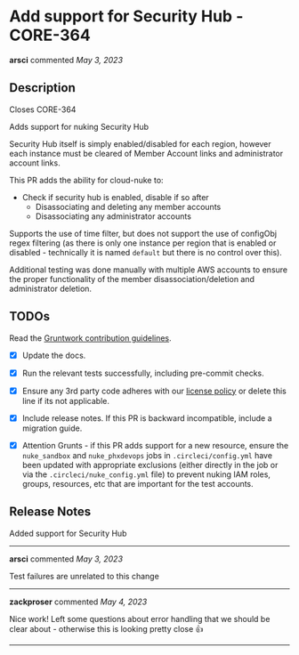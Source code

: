 # Add support for Security Hub - CORE-364

**arsci** commented *May 3, 2023*

<!-- Prepend '[WIP]' to the title if this PR is still a work-in-progress. Remove it when it is ready for review! -->

## Description

Closes CORE-364

Adds support for nuking Security Hub

Security Hub itself is simply enabled/disabled for each region, however each instance must be cleared of Member Account links and administrator account links. 

This PR adds the ability for cloud-nuke to:
* Check if security hub is enabled, disable if so after
  * Disassociating and deleting any member accounts
  * Disassociating any administrator accounts

Supports the use of time filter, but does not support the use of configObj regex filtering (as there is only one instance per region that is enabled or disabled - technically it is named `default` but there is no control over this).

Additional testing was done manually with multiple AWS accounts to ensure the proper functionality of the member disassociation/deletion and administrator deletion.

<!-- Description of the changes introduced by this PR. -->

## TODOs

Read the [Gruntwork contribution guidelines](https://gruntwork.notion.site/Gruntwork-Coding-Methodology-02fdcd6e4b004e818553684760bf691e).

- [x] Update the docs.
- [x] Run the relevant tests successfully, including pre-commit checks.
- [x] Ensure any 3rd party code adheres with our [license policy](https://www.notion.so/gruntwork/Gruntwork-licenses-and-open-source-usage-policy-f7dece1f780341c7b69c1763f22b1378) or delete this line if its not applicable.
- [x] Include release notes. If this PR is backward incompatible, include a migration guide.
- [x] Attention Grunts - if this PR adds support for a new resource, ensure the `nuke_sandbox` and `nuke_phxdevops` jobs in `.circleci/config.yml` have been updated with appropriate exclusions (either directly in the job or via the `.circleci/nuke_config.yml` file) to prevent nuking IAM roles, groups, resources, etc that are important for the test accounts.


## Release Notes

<!-- One-line description of the PR that can be included in the final release notes. -->
Added support for Security Hub
<br />
***


**arsci** commented *May 3, 2023*

Test failures are unrelated to this change
***

**zackproser** commented *May 4, 2023*

Nice work! Left some questions about error handling that we should be clear about - otherwise this is looking pretty close :+1: 
***

